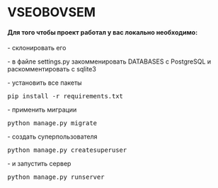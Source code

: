 <h1>
    VSEOBOVSEM
</h1>
<h4>
    Для того чтобы проект работал у вас локально необходимо:
</h4>
<p>
- склонировать его
</p>
<p>
- в файле settings.py закомменировать DATABASES с PostgreSQL и раскомментировать с sqlite3
</p>
<p>
- установить все пакеты
</p>
<pre>
pip install -r requirements.txt
</pre>
<p>
- применить миграции
<pre>
python manage.py migrate
</pre>
<p>
- создать суперпользователя
</p>
<pre>
python manage.py createsuperuser
</pre>
<p>
- и запустить сервер
</p>
<pre>
python manage.py runserver
</pre>
